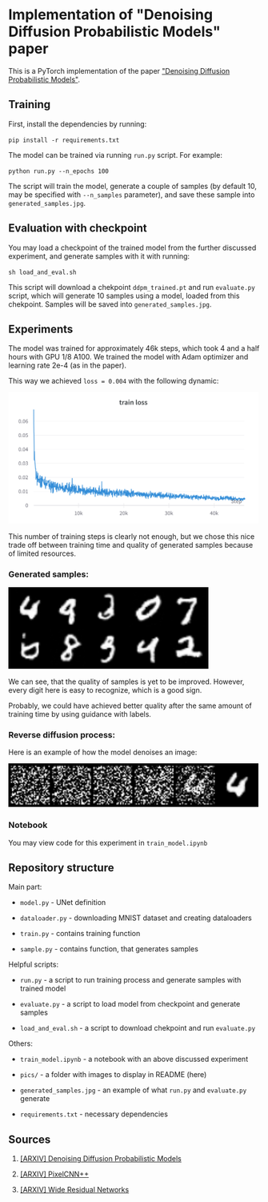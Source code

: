 # Implementation of "Denoising Diffusion Probabilistic Models" paper

This is a PyTorch implementation of the paper ["Denoising Diffusion Probabilistic Models"](https://arxiv.org/abs/2006.11239).

## Training

First, install the dependencies by running:

`pip install -r requirements.txt`

The model can be trained via running `run.py` script. For example:

`python run.py --n_epochs 100`

The script will train the model, generate a couple of samples (by default 10, may be specified with `--n_samples` parameter), and save these sample into `generated_samples.jpg`.

## Evaluation with checkpoint

You may load a checkpoint of the trained model from the further discussed experiment, and generate samples with it with running:

`sh load_and_eval.sh`

This script will download a chekpoint `ddpm_trained.pt` and run `evaluate.py` script, which will generate 10 samples using a model, loaded from this chekpoint. Samples will be saved into `generated_samples.jpg`.

## Experiments

The model was trained for approximately 46k steps, which took 4 and a half hours with GPU 1/8 A100. We trained the model with Adam optimizer and learning rate 2e-4 (as in the paper).

This way we achieved `loss = 0.004` with the following dynamic:

<img src="pics/train loss.png" width="500" />

This number of training steps is clearly not enough, but we chose this nice trade off between training time and quality of generated samples because of limited resources.

### Generated samples:

<img src="pics/generated samples.png" width="400"/>

We can see, that the quality of samples is yet to be improved. However, every digit here is easy to recognize, which is a good sign.

Probably, we could have achieved better quality after the same amount of training time by using guidance with labels.

### Reverse diffusion process:

Here is an example of how the model denoises an image:

<img src="pics/reverse process.png" width="500"/>

### Notebook

You may view code for this experiment in `train_model.ipynb`

## Repository structure

Main part:

- `model.py` - UNet definition

- `dataloader.py` - downloading MNIST dataset and creating dataloaders

- `train.py` - contains training function

- `sample.py` - contains function, that generates samples

Helpful scripts:

- `run.py` - a script to run training process and generate samples with trained model

- `evaluate.py` - a script to load model from checkpoint and generate samples

- `load_and_eval.sh` - a script to download chekpoint and run `evaluate.py`

Others:

- `train_model.ipynb` - a notebook with an above discussed experiment

- `pics/` - a folder with images to display in README (here)

- `generated_samples.jpg` - an example of what `run.py` and `evaluate.py` generate

- `requirements.txt` - necessary dependencies


## Sources

1. [[ARXIV] Denoising Diffusion Probabilistic Models](https://arxiv.org/abs/2006.11239)

2. [[ARXIV] PixelCNN++](https://arxiv.org/abs/1701.05517)

3. [[ARXIV] Wide Residual Networks](https://arxiv.org/abs/1605.07146)
